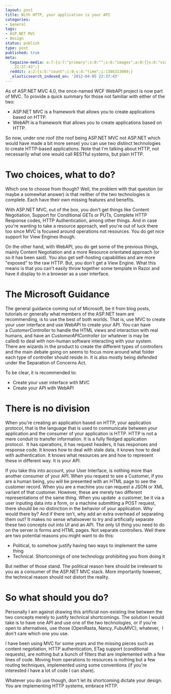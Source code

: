 ```yaml
---
layout: post
title: With HTTP, your application is your API
categories:
- General
tags:
- ASP.NET MVC
- Design
status: publish
type: post
published: true
meta:
  tagazine-media: a:7:{s:7:"primary";s:0:"";s:6:"images";a:0:{}s:6:"videos";a:0:{}s:11:"image_count";s:1:"0";s:6:"author";s:7:"5078411";s:7:"blog_id";s:8:"11677451";s:9:"mod_stamp";s:19:"2012-04-05
    22:37:43";}
  reddit: a:2:{s:5:"count";i:0;s:4:"time";i:1386313009;}
  _elasticsearch_indexed_on: '2012-04-05 22:37:43'
---
```

As of ASP.NET MVC 4.0, the once-named WCF WebAPI project is now part of MVC. To provide a quick summary for those not familiar with either of the two:
<ul>
	<li>ASP.NET MVC is a framework that allows you to create applications based on HTTP.</li>
	<li>WebAPI is a framework that allows you to create applications based on HTTP.</li>
</ul>
So now, under one roof (the roof being ASP.NET MVC not ASP.NET which would have made a bit more sense) you can use two distinct technologies to create HTTP-based applications. Note that I'm talking about HTTP, not necessarily what one would call RESTful systems, but plain HTTP.
<h1>Two choices, what to do?</h1>
Which one to choose from though? Well, the problem with that question (or maybe a somewhat answer) is that neither of the two technologies is complete. Each have their own missing features and benefits.

With ASP.NET MVC, out of the box, you don't get things like Content Negotiation, Support for Conditional GETs or PUTs, Complete HTTP Response codes, HTTP Authentication, among other things. And in case you're wanting to take a resource approach, well you're out of luck there too since MVC is focused around operations not resources. You do get nice support for View Engines though.

On the other hand, with WebAPI, you do get some of the previous things, mainly Content Negotiation and a more Resource orientated approach (or so it has been said). You also get self-hosting capabilities and are more "exposed" to the raw HTTP. But, you don't get a View Engine. What this means is that you can't easily throw together some template in Razor and have it display to in a browser as a user interface.
<h1>The Microsoft Guidance</h1>
The general guidance coming out of Microsoft, be it from blog posts, tutorials or generally what members of the ASP.NET team are recommending, is to use the best of both worlds. That is, use MVC to create your user interface and use WebAPI to create your API. You can have a <em>CustomerController </em>to handle the HTML views and interaction with real humans, and have an <em>CustomerAPIController </em>(or whatever is may be called) to deal with non-human software interacting with your system. There are wizards in the product to create the different types of controllers and the main debate going on seems to focus more around what folder each type of controller should reside in. It is also mostly being defended under the Separation of Concerns Act.

To be clear, it is recommended to:
<ul>
	<li>Create your user interface with MVC</li>
	<li>Create your API with WebAPI</li>
</ul>
<h1>There is no division</h1>
When you're creating an application based on HTTP, your application protocol, that is the language that is used to communicate between your application and the consumer of your application is HTTP. HTTP is not a mere conduit to transfer information. It is a fully fledged application protocol.  It has operations, it has request headers, it has responses and response code. It knows how to deal with stale data, it knows how to deal with authentication. It knows what resources are and how to represent these in different way. It is your API.

If you take this into account, your User Interface, is nothing more than another consumer of your API. When you request to see a Customer, if you are a human being, you will be presented with an HTML page to see the customer record. When you are a machine you can request a JSON or XML variant of that customer. However, these are merely two different representations of the same thing. When you update  a customer, be it via a user inputing data into a form, or a machine submitting a POST request, there should be no distinction in the behavior of your application. Why would there by? And if there isn't, why add an extra overhead of separating them out? It makes no sense whatsoever to try and artificially separate these two concepts out into UI and an API. The only UI thing you need to do on the server is forms and HTML pages. Not separate controllers.
Well there are two potential reasons you might want to do this:
<ul>
	<li>Political, to somehow justify having two ways to implement the same thing</li>
	<li>Technical. Shortcomings of one technology prohibiting you from doing it</li>
</ul>
But neither of those stand. The political reason here should be irrelevant to you as a consumer of the ASP.NET MVC stack. More importantly however, the technical reason should not distort the reality.
<h1>So what should you do?</h1>
Personally I am against drawing this artificial non-existing line between the two concepts merely to justify technical shortcomings. The solution I would take is to have one API and use one of the two technologies, or if you're open to alternatives, use those (OpenRasta, Nancy, FubuMVC), whatever,  I don't care which one you use.

I have been using MVC for some years and the missing pieces such as content negotiation, HTTP authentication, ETag support (conditional requests), are nothing but a bunch of filters that are implemented with a few lines of code. Moving from operations to resources is nothing but a few routing techniques, implemented using some conventions (if you're interested I have a lot of code I can share).

Whatever you do use though, don't let its shortcoming dictate your design. You are implementing HTTP systems, embrace HTTP.
